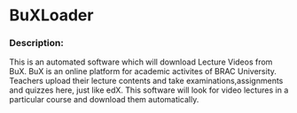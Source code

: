 # BuXLoader

### Description:
This is an automated software which will download Lecture Videos from BuX. BuX is an online platform for academic activites of BRAC University. Teachers upload their lecture contents and take examinations,assignments and quizzes here, just like edX. This software will look for video lectures in a particular course and download them automatically. 

